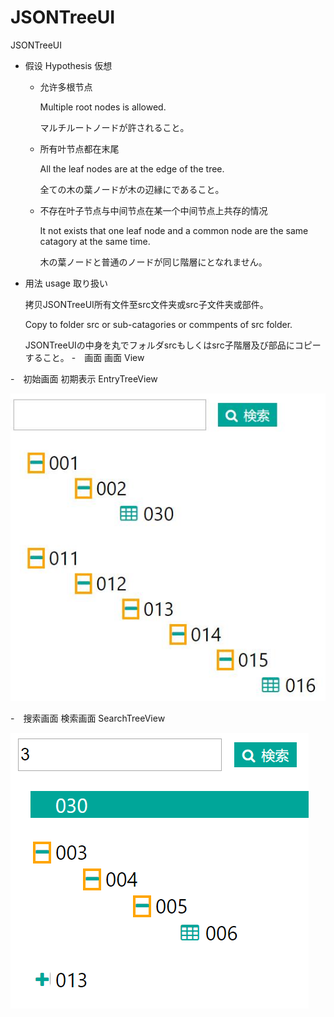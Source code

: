 # JSONTreeUI
JSONTreeUI

- 假设
  Hypothesis
  仮想

  - 允许多根节点

      Multiple root nodes is allowed.
  
      マルチルートノードが許されること。

  - 所有叶节点都在末尾

     All the leaf nodes are at the edge of the tree.
  
     全ての木の葉ノードが木の辺縁にであること。

  - 不存在叶子节点与中间节点在某一个中间节点上共存的情况

      It not exists that one leaf node and a common node are the same catagory at the same time.
  
      木の葉ノードと普通のノードが同じ階層にとなれません。
  
- 用法
  usage
  取り扱い
  
    拷贝JSONTreeUI所有文件至src文件夹或src子文件夹或部件。
  
    Copy to folder src or sub-catagories or commpents of src folder.
  
    JSONTreeUIの中身を丸でフォルダsrcもしくはsrc子階層及び部品にコピーすること。
-　画面
    画面
    View
  
-　初始画面
初期表示
EntryTreeView


![image](https://github.com/NUStri/JSONTreeUI/blob/master/FullTree.jpg?raw=true)

-　搜索画面
検索画面
SearchTreeView



![image](https://github.com/NUStri/JSONTreeUI/blob/master/SearchTree.png?raw=true)
